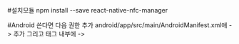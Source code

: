 #설치모듈 
npm install --save react-native-nfc-manager



#Android 쓴다면 다음 권한 추가 
android/app/src/main/AndroidManifest.xml애
->  <uses-permission android:name="android.permission.NFC" /> 추가
그리고 <application> 태그 내부에
-> <uses-feature android:name="android.hardware.nfc" android:required="true" />

